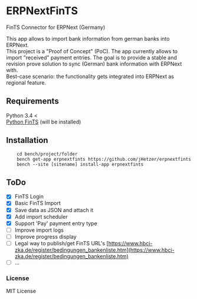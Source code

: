 # ERPNextFinTS

FinTS Connector for ERPNext (Germany)

This app allows to import bank information from german banks into ERPNext.\
This project is a "Proof of Concept" (PoC). The app currently allows to import "received" payment entries.
The goal is to provide a stable and revision prove solution to sync (German) bank information with ERPNext with.\
Best-case scenario: the functionality gets integrated into ERPNext as regional feature.

## Requirements
Python 3.4 <\
[Python FinTS](https://github.com/raphaelm/python-fints) (will be installed)

## Installation
```
    cd bench/project/folder
    bench get-app erpnextfints https://github.com/jHetzer/erpnextfints
    bench --site [sitename] install-app erpnextfints
```

## ToDo
 - [x] FinTS Login
 - [x] Basic FinTS Import
 - [x] Save data as JSON and attach it
 - [x] Add import scheduler
 - [x] Support 'Pay' payment entry type
 - [ ] Improve import logs
 - [ ] Improve progress display
 - [ ] Legal way to publish/get FinTS URL's
 [https://www.hbci-zka.de/register/bedingungen_bankenliste.htm](https://www.hbci-zka.de/register/bedingungen_bankenliste.htm)
 - [ ] ...

### License

MIT License
